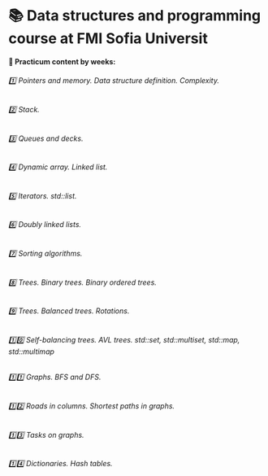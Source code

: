 # :books: Data structures and programming course at FMI Sofia Universit


#### :pushpin: Practicum content by weeks:

###### :one: Pointers and memory. Data structure definition. Complexity.

###### :two: Stack.

###### :three: Queues and decks.

###### :four: Dynamic array. Linked list.

###### :five: Iterators. std::list.

###### :six: Doubly linked lists.

###### :seven: Sorting algorithms.

###### :eight: Trees. Binary trees. Binary ordered trees.

###### :nine: Trees. Balanced trees. Rotations.

###### :one::zero: Self-balancing trees. AVL trees. std::set, std::multiset, std::map, std::multimap

###### :one::one: Graphs. BFS and DFS.

###### :one::two: Roads in columns. Shortest paths in graphs.

###### :one::three: Tasks on graphs.

###### :one::four: Dictionaries. Hash tables.
